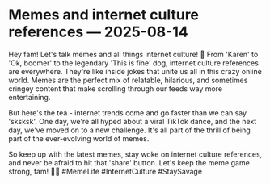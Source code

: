 # Memes and internet culture references — 2025-08-14

Hey fam! Let's talk memes and all things internet culture! 🌟 From 'Karen' to 'Ok, boomer' to the legendary 'This is fine' dog, internet culture references are everywhere. They're like inside jokes that unite us all in this crazy online world. Memes are the perfect mix of relatable, hilarious, and sometimes cringey content that make scrolling through our feeds way more entertaining.

But here's the tea - internet trends come and go faster than we can say 'sksksk'. One day, we're all hyped about a viral TikTok dance, and the next day, we've moved on to a new challenge. It's all part of the thrill of being part of the ever-evolving world of memes.

So keep up with the latest memes, stay woke on internet culture references, and never be afraid to hit that 'share' button. Let's keep the meme game strong, fam! 💪🔥 #MemeLife #InternetCulture #StaySavage